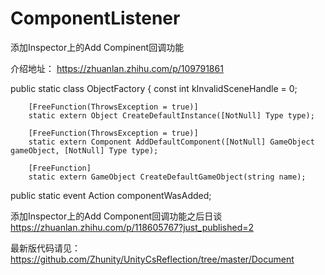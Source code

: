 # ComponentListener
添加Inspector上的Add Compinent回调功能

介绍地址：
https://zhuanlan.zhihu.com/p/109791861


 public static class ObjectFactory
    {
        const int kInvalidSceneHandle = 0;

        [FreeFunction(ThrowsException = true)]
        static extern Object CreateDefaultInstance([NotNull] Type type);

        [FreeFunction(ThrowsException = true)]
        static extern Component AddDefaultComponent([NotNull] GameObject gameObject, [NotNull] Type type);

        [FreeFunction]
        static extern GameObject CreateDefaultGameObject(string name);

public static event Action<Component> componentWasAdded;


添加Inspector上的Add Component回调功能之后日谈
https://zhuanlan.zhihu.com/p/118605767?just_published=2


最新版代码请见：https://github.com/Zhunity/UnityCsReflection/tree/master/Document
